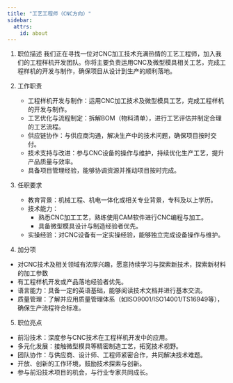 ```yaml
---
title: "工艺工程师（CNC方向）"
sidebar:
  attrs:
    id: about
---
```


1. 职位描述
我们正在寻找一位对CNC加工技术充满热情的工艺工程师，加入我们的工程样机开发团队。你将主要负责运用CNC及微型模具相关工艺，完成工程样机的开发与制作，确保项目从设计到生产的顺利落地。

1. 工作职责
   * 工程样机开发与制作：运用CNC加工技术及微型模具工艺，完成工程样机的开发与制作。
   * 工艺优化与流程制定：拆解BOM（物料清单），进行工艺评估并制定合理的工艺流程。
   * 供应链协作：与供应商沟通，解决生产中的技术问题，确保项目按时交付。
   * 技术支持与改进：参与CNC设备的操作与维护，持续优化生产工艺，提升产品质量与效率。
   * 具备项目管理经验，能够协调资源并推动项目按时完成。

2. 任职要求
   * 教育背景：机械工程、机电一体化或相关专业背景，专科及以上学历。
   * 技术能力：
     * 熟悉CNC加工工艺，熟练使用CAM软件进行CNC编程与加工。
     * 具备微型模具设计与制造经验者优先。
   * 实操经验：对CNC设备有一定实操经验，能够独立完成设备操作与维护。

 
4. 加分项
  * 对CNC技术及相关领域有浓厚兴趣，愿意持续学习与探索新技术，探索新材料的加工参数
  * 有工程样机开发或产品落地经验者优先。
  * 语言能力：具备一定的英语基础，能够阅读技术文档并进行基本交流。
  * 质量管理：了解并应用质量管理体系（如ISO9001/ISO14001/TS16949等），确保生产流程符合标准。

5. 职位亮点
- 前沿技术：深度参与CNC技术在工程样机开发中的应用。
- 多元化发展：接触微型模具等精密制造工艺，拓宽技术视野。
- 团队协作：与供应商、设计师、工程师紧密合作，共同解决技术难题。
- 开放、创新的工作环境，鼓励技术探索与创新。
- 参与前沿技术项目的机会，与行业专家共同成长。